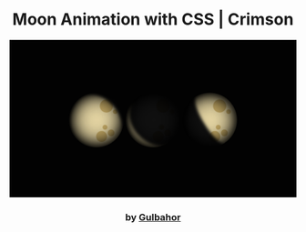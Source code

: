 <div align="center">

# Moon Animation with CSS | Crimson

<img src="admin/base.png">

### by <a href="https://github.com/guli2103"> Gulbahor </a>

</div>
